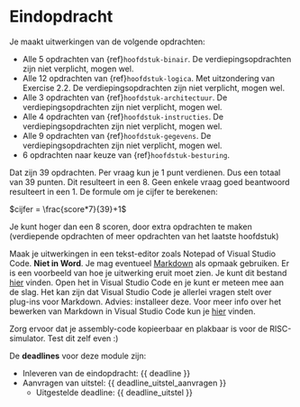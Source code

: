 # Eindopdracht

Je maakt uitwerkingen van de volgende opdrachten:

- Alle 5 opdrachten van {ref}`hoofdstuk-binair`. De verdiepingsopdrachten zijn niet verplicht, mogen wel.
- Alle 12 opdrachten van {ref}`hoofdstuk-logica`. Met uitzondering van Exercise 2.2. De verdiepingsopdrachten zijn niet verplicht, mogen wel.
- Alle 3 opdrachten van {ref}`hoofdstuk-architectuur`. De verdiepingsopdrachten zijn niet verplicht, mogen wel.
- Alle 4 opdrachten van {ref}`hoofdstuk-instructies`. De verdiepingsopdrachten zijn niet verplicht, mogen wel.
- Alle 9 opdrachten van {ref}`hoofdstuk-gegevens`. De verdiepingsopdrachten zijn niet verplicht, mogen wel.
- 6 opdrachten naar keuze van {ref}`hoofdstuk-besturing`. 

Dat zijn 39 opdrachten. Per vraag kun je 1 punt verdienen. Dus een totaal van 39 punten. Dit resulteert in een 8. Geen enkele vraag goed beantwoord resulteert in een 1. De formule om je cijfer te berekenen:

$cijfer = \frac{score*7}{39}+1$

Je kunt hoger dan een 8 scoren, door extra opdrachten te maken (verdiepende opdrachten of meer opdrachten van het laatste hoofdstuk)

Maak je uitwerkingen in een tekst-editor zoals Notepad of Visual Studio Code. **Niet in Word**. Je mag eventueel [Markdown](https://www.markdownguide.org/cheat-sheet/) als opmaak gebruiken. Er is een voorbeeld van hoe je uitwerking eruit moet zien. Je kunt dit bestand [hier](assets/referentie_uitwerking.txt) vinden. Open het in Visual Studio Code en je kunt er meteen mee aan de slag. Het kan zijn dat Visual Studio Code je allerlei vragen stelt over plug-ins voor Markdown. Advies: installeer deze. Voor meer info over het bewerken van Markdown in Visual Studio Code kun je [hier](https://code.visualstudio.com/docs/languages/markdown) vinden.

Zorg ervoor dat je assembly-code kopieerbaar en plakbaar is voor de RISC-simulator. Test dit zelf even :) 

De **deadlines** voor deze module zijn:

- Inleveren van de eindopdracht: {{ deadline }}
- Aanvragen van uitstel: {{ deadline_uitstel_aanvragen }}
  - Uitgestelde deadline: {{ deadline_uitstel }}
